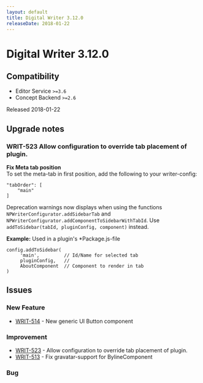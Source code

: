 ```yaml
---
layout: default
title: Digital Writer 3.12.0
releaseDate: 2018-01-22
---
```

<div class="jumbotron">
    <h1>Digital Writer 3.12.0</h1>    
    <h2>Compatibility</h2>
    <ul>
        <li>Editor Service <code>>=3.6</code></li>
        <li>Concept Backend <code>>=2.6</code></li>
    </ul>
</div>

Released 2018-01-22



## Upgrade notes  
         
### WRIT-523 Allow configuration to override tab placement of plugin. 
**Fix Meta tab position**  
To set the meta-tab in first position, add the following to your writer-config:
```
"tabOrder": [
    "main"
]
```

Deprecation warnings now displays when using the functions `NPWriterConfigurator.addSidebarTab` and `NPWriterConfigurator.addComponentToSidebarWithTabId`. Use `addToSidebar(tabId, pluginConfig, component)` instead.


**Example:** Used in a plugin's *Package.js-file
```
config.addToSidebar(
     'main',         // Id/Name for selected tab
     pluginConfig,   //
     AboutComponent  // Component to render in tab
)
```        



## Issues  


### New Feature 
 
 * [WRIT-514](https://jira.infomaker.se/browse/WRIT-514) - New generic UI Button component 


### Improvement 
 
 * [WRIT-523](https://jira.infomaker.se/browse/WRIT-523) - Allow configuration to override tab placement of plugin.  
 * [WRIT-513](https://jira.infomaker.se/browse/WRIT-513) - Fix gravatar-support for BylineComponent 


### Bug 



